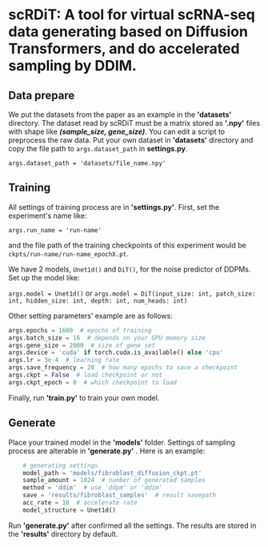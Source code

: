 # scRDiT: A tool for virtual scRNA-seq data generating based on Diffusion Transformers, and do accelerated sampling by DDIM.

## Data prepare

We put the datasets from the paper as an example in the **'datasets'** directory.
The dataset read by scRDiT must be a matrix stored as **'.npy'** files with shape like ***(sample_size, gene_size)***.
You can edit a script to preprocess the raw data.
Put your own dataset in **'datasets'** directory and copy the file path to `args.dataset_path` in **settings.py**.

`args.dataset_path = 'datasets/file_name.npy'`

## Training
All settings of training process are in  **'settings.py'**.
First, set the experiment's name like:

`args.run_name = 'run-name'`

and the file path of the training checkpoints of this experiment would be `ckpts/run-name/run-name_epochX.pt`.

We have 2 models, `Unet1d()` and `DiT()`, for the noise predictor of DDPMs. Set up the model like:

`args.model = Unet1d()` or `args.model = DiT(input_size: int, patch_size: int, hidden_size: int, depth: int, num_heads: int)`

Other setting parameters' example are as follows:

```python
args.epochs = 1600  # epochs of training
args.batch_size = 16  # depends on your GPU memory size
args.gene_size = 2000  # size of gene set
args.device = 'cuda' if torch.cuda.is_available() else 'cpu'
args.lr = 3e-4  # learning rate
args.save_frequency = 20  # how many epochs to save a checkpoint
args.ckpt = False  # load checkpoint or not
args.ckpt_epoch = 0  # which checkpoint to load
```

Finally, run **'train.py'** to train your own model.

## Generate
Place your trained model in the **'models'** folder. 
Settings of sampling process are alterable in **'generate.py'** .
Here is an example:

```python
    # generating settings
    model_path = 'models/fibroblast_diffusion_ckpt.pt'
    sample_amount = 1024  # number of generated samples
    method = 'ddim'  # use 'ddpm' or 'ddim'
    save = 'results/fibroblast_samples'  # result savepath
    acc_rate = 10  # accelerate rate
    model_structure = Unet1d()
```

Run **'generate.py'** after confirmed all the settings.
The results are stored in the **'results'** directory by default.
